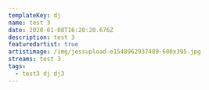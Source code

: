 ```yaml
---
templateKey: dj
name: test 3
date: 2020-01-08T16:20:20.676Z
description: test 3
featuredartist: true
artistimage: /img/jessupload-e1548962937489-600x395.jpg
streams: test 3
tags:
  - test3 dj dj3
---
```


